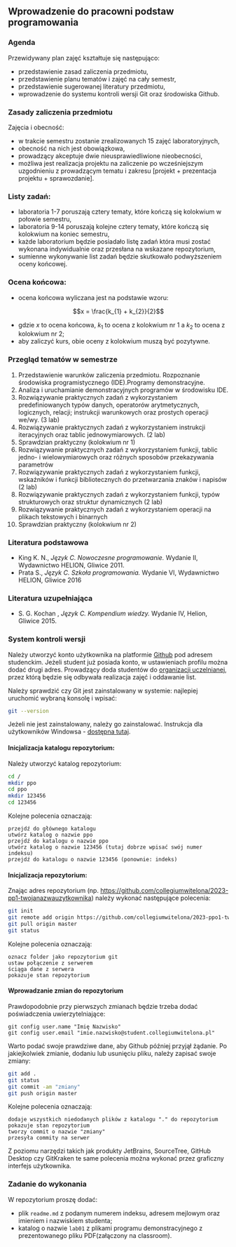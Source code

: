 ## Wprowadzenie do pracowni podstaw programowania

### Agenda
Przewidywany plan zajęć kształtuje się następująco:
* przedstawienie zasad zaliczenia przedmiotu,
* przedstawienie planu tematów i zajęć na cały semestr,
* przedstawienie sugerowanej literatury przedmiotu,
* wprowadzenie do systemu kontroli wersji Git oraz środowiska Github.

### Zasady zaliczenia przedmiotu
Zajęcia i obecność:
* w trakcie semestru zostanie zrealizowanych 15 zajęć laboratoryjnych,
* obecność na nich jest obowiązkowa,
* prowadzący akceptuje dwie nieusprawiedliwione nieobecności,
* możliwa jest realizacja projektu na zaliczenie po wcześniejszym uzgodnieniu z prowadzącym tematu i zakresu [projekt + prezentacja projektu + sprawozdanie].

### Listy zadań:
* laboratoria 1-7 poruszają cztery tematy, które kończą się kolokwium w połowie semestru,
* laboratoria 9-14 poruszają kolejne cztery tematy, które kończą się kolokwium na koniec semestru,
* każde laboratorium będzie posiadało listę zadań która musi zostać wykonana indywidualnie oraz przesłana na wskazane repozytorium,
* sumienne wykonywanie list zadań będzie skutkowało podwyższeniem oceny końcowej.

### Ocena końcowa:
* ocena końcowa wyliczana jest na podstawie wzoru:

```math
x = \frac{k_{1} + k_{2}}{2}
```
* gdzie $x$ to ocena końcowa, $k_1$ to ocena z kolokwium nr 1 a $k_2$ to ocena z kolokwium nr 2;
* aby zaliczyć kurs, obie oceny z kolokwium muszą być pozytywne.

### Przegląd tematów w semestrze
1. Przedstawienie warunków zaliczenia przedmiotu. Rozpoznanie środowiska
   programistycznego (IDE).Programy demonstracyjne.
1. Analiza i uruchamianie demonstracyjnych programów w środowisku IDE.
1. Rozwiązywanie praktycznych zadań z wykorzystaniem predefiniowanych typów danych,
   operatorów arytmetycznych, logicznych, relacji; instrukcji warunkowych oraz prostych
   operacji we/wy. (3 lab)
1. Rozwiązywanie praktycznych zadań z wykorzystaniem instrukcji iteracyjnych oraz tablic
   jednowymiarowych. (2 lab)
1. Sprawdzian praktyczny (kolokwium nr 1)
1. Rozwiązywanie praktycznych zadań z wykorzystaniem funkcji, tablic jedno- i
   wielowymiarowych oraz różnych sposobów przekazywania parametrów
1. Rozwiązywanie praktycznych zadań z wykorzystaniem funkcji, wskaźników i funkcji
   bibliotecznych do przetwarzania znaków i napisów (2 lab)
1. Rozwiązywanie praktycznych zadań z wykorzystaniem funkcji, typów strukturowych oraz
   struktur dynamicznych (2 lab)
1. Rozwiązywanie praktycznych zadań z wykorzystaniem operacji na plikach tekstowych i
   binarnych
1. Sprawdzian praktyczny (kolokwium nr 2)

### Literatura podstawowa
* King K. N., *Język C. Nowoczesne programowanie.* Wydanie II, Wydawnictwo HELION, Gliwice 2011.
* Prata S., *Język C. Szkoła programowania.* Wydanie VI, Wydawnictwo HELION, Gliwice 2016

### Literatura uzupełniająca
* S. G. Kochan , *Język C. Kompendium wiedzy.* Wydanie IV, Helion, Gliwice 2015.

### System kontroli wersji
Należy utworzyć konto użytkownika na platformie [Github](http://github.com/) pod adresem studenckim. Jeżeli student już posiada konto, w ustawieniach profilu można dodać drugi adres. Prowadzący doda studentów do [organizacji uczelnianej](https://github.com/collegiumwitelona), przez którą będzie się odbywała realizacja zajęć i oddawanie list.

Należy sprawdzić czy Git jest zainstalowany w systemie: najlepiej uruchomić wybraną konsolę i wpisać:
```bash
git --version
```

Jeżeli nie jest zainstalowany, należy go zainstalować. Instrukcja dla użytkowników Windowsa - [dostępna tutaj](https://github.com/git-guides/install-git).

#### Inicjalizacja katalogu repozytorium:
Należy utworzyć katalog repozytorium:
```bash
cd /
mkdir ppo
cd ppo
mkdir 123456
cd 123456
```

Kolejne polecenia oznaczają:
```
przejdź do głównego katalogu
utwórz katalog o nazwie ppo
przejdź do katalogu o nazwie ppo
utwórz katalog o nazwie 123456 (tutaj dobrze wpisać swój numer indeksu)
przejdź do katalogu o nazwie 123456 (ponownie: indeks)
```

#### Inicjalizacja repozytorium:
Znając adres repozytorium (np. https://github.com/collegiumwitelona/2023-pp1-twojanazwauzytkownika) należy wykonać następujące polecenia:

```bash
git init
git remote add origin https://github.com/collegiumwitelona/2023-ppo1-twojanazwauzytkownika
git pull origin master
git status
```

Kolejne polecenia oznaczają:
```
oznacz folder jako repozytorium git
ustaw połączenie z serwerem
ściąga dane z serwera
pokazuje stan repozytorium
```

#### Wprowadzanie zmian do repozytorium
Prawdopodobnie przy pierwszych zmianach będzie trzeba dodać poświadczenia uwierzytelniające:
```
git config user.name "Imię Nazwisko"
git config user.email "imie.nazwisko@student.collegiumwitelona.pl"
```

Warto podać swoje prawdziwe dane, aby Github później przyjął żądanie. Po jakiejkolwiek zmianie, dodaniu lub usunięciu pliku, należy zapisać swoje zmiany:
```bash
git add .
git status
git commit -am "zmiany"
git push origin master
```

Kolejne polecenia oznaczają:
```
dodaje wszystkich niedodanych plików z katalogu "." do repozytorium
pokazuje stan repozytorium
tworzy commit o nazwie "zmiany"
przesyła commity na serwer
```

Z poziomu narzędzi takich jak produkty JetBrains, SourceTree, GitHub Desktop czy GitKraken te same polecenia można wykonać przez graficzny interfejs użytkownika.

### Zadanie do wykonania
W repozytorium proszę dodać:
* plik `readme.md` z podanym numerem indeksu, adresem mejlowym oraz imieniem i nazwiskiem studenta;
* katalog o nazwie `lab01` z plikami programu demonstracyjnego z prezentowanego pliku PDF(załączony na classroom).